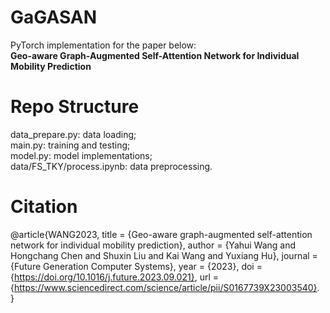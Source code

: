 # GaGASAN
PyTorch implementation for the paper below:\
**Geo-aware Graph-Augmented Self-Attention Network for Individual Mobility Prediction**

# Repo Structure
data_prepare.py: data loading;\
main.py: training and testing;\
model.py: model implementations;\
data/FS_TKY/process.ipynb: data preprocessing.

# Citation
@article{WANG2023,
title = {Geo-aware graph-augmented self-attention network for individual mobility prediction},
author = {Yahui Wang and Hongchang Chen and Shuxin Liu and Kai Wang and Yuxiang Hu},
journal = {Future Generation Computer Systems},
year = {2023},
doi = {https://doi.org/10.1016/j.future.2023.09.021},
url = {https://www.sciencedirect.com/science/article/pii/S0167739X23003540}.
}
